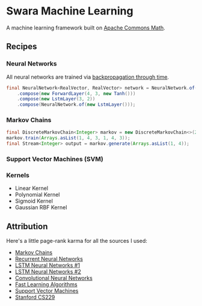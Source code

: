 # Swara Machine Learning
A machine learning framework built on [Apache Commons Math](http://commons.apache.org/proper/commons-math/).

## Recipes
### Neural Networks
All neural networks are trained via [backpropagation through time](https://en.wikipedia.org/wiki/Backpropagation_through_time).

```java
final NeuralNetwork<RealVector, RealVector> network = NeuralNetwork.of(new LstmLayer())
    .compose(new ForwardLayer(4, 3, new Tanh()))
    .compose(new LstmLayer(3, 2))
    .compose(NeuralNetwork.of(new LstmLayer()));
```

### Markov Chains
```java
final DiscreteMarkovChain<Integer> markov = new DiscreteMarkovChain<>(2);
markov.train(Arrays.asList(1, 4, 3, 1, 4, 3));
final Stream<Integer> output = markov.generate(Arrays.asList(1, 4));
```

### Support Vector Machines (SVM)

### Kernels
- Linear Kernel
- Polynomial Kernel
- Sigmoid Kernel
- Gaussian RBF Kernel

## Attribution
Here's a little page-rank karma for all the sources I used:
- [Markov Chains](https://www.jair.org/media/1491/live-1491-2335-jair.pdf)
- [Recurrent Neural Networks](http://www.wildml.com/2015/09/recurrent-neural-networks-tutorial-part-1-introduction-to-rnns/)
- [LSTM Neural Networks #1](http://arunmallya.github.io/writeups/nn/lstm/index.html#/)
- [LSTM Neural Networks #2](http://colah.github.io/posts/2015-08-Understanding-LSTMs/)
- [Convolutional Neural Networks](http://ufldl.stanford.edu/tutorial/supervised/ConvolutionalNeuralNetwork/)
- [Fast Learning Algorithms](https://page.mi.fu-berlin.de/rojas/neural/chapter/K8.pdf)
- [Support Vector Machines](https://www.csie.ntu.edu.tw/~cjlin/papers/guide/guide.pdf)
- [Stanford CS229](http://cs229.stanford.edu)
